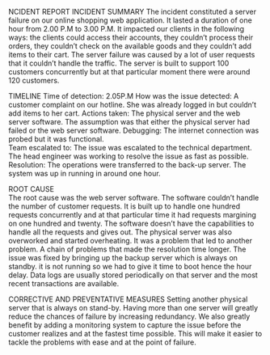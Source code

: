 NCIDENT REPORT
INCIDENT SUMMARY
The incident constituted a server failure on our online shopping web application. It lasted a duration of one hour from 2.00 P.M to 3.00 P.M. It impacted our clients in the following ways: the clients could access their accounts, they couldn’t process their orders, they couldn’t check on the available goods and they couldn’t add items to their cart. The server failure was caused by a lot of user requests that it couldn’t handle the traffic. The server is built to support 100 customers concurrently but at that particular moment there were around 120 customers.

TIMELINE
Time of detection: 2.05P.M
How was the issue detected: A customer complaint on our hotline. She was already logged in but couldn’t add items to her cart.
Actions taken: The physical server and the web server software. The assumption was that either the physical server had failed or the web server software.
Debugging: The internet connection was probed but it was functional.  
Team escalated to: The issue was escalated to the technical department. The head engineer was working to resolve the issue as fast as possible.
Resolution: The operations were transferred to the back-up server. The system was up in running in around one hour. 

ROOT CAUSE	
The root cause was the web server software. The software couldn’t handle the number of customer requests. It is built up to handle one hundred requests concurrently and at that particular time it had requests margining on one hundred and twenty. The software doesn’t have the capabilities to handle all the requests and gives out. The physical server was also overworked and started overheating. It was a problem that led to another problem. A chain of problems that made the resolution time longer.
The issue was fixed by bringing up the backup server which is always on standby. it is not running so we had to give it time to boot hence the hour delay. Data logs are usually stored periodically on that server and the most recent transactions are available. 

CORRECTIVE AND PREVENTATIVE MEASURES
Setting another physical server that is always on stand-by. Having more than one server will greatly reduce the chances of failure by increasing redundancy. We also greatly benefit by adding a monitoring system to capture the issue before the customer realizes and at the fastest time possible. This will make it easier to tackle the problems with ease and at the point of failure.


